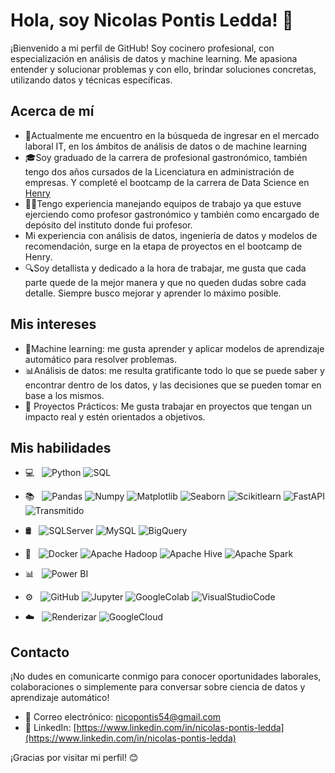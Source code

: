 
# Hola, soy Nicolas Pontis Ledda! 👋

¡Bienvenido a mi perfil de GitHub! Soy cocinero profesional, con especialización en análisis de datos y machine learning. 
Me apasiona entender y solucionar problemas y con ello, brindar soluciones concretas, utilizando datos y técnicas específicas. 

## Acerca de mí
- 💼Actualmente me encuentro en la búsqueda de ingresar en el mercado laboral IT, en los ámbitos de análisis de datos o de machine learning
- 🎓Soy graduado de la carrera de profesional gastronómico, también tengo dos años cursados de la Licenciatura en administración de empresas. Y completé el bootcamp de la carrera de Data Science en [Henry](https://www.soyhenry.com/)
- 👨‍💻Tengo experiencia manejando equipos de trabajo ya que estuve ejerciendo como profesor gastronómico y también como encargado de depósito del instituto donde fui profesor.
- Mi experiencia con análisis de datos, ingeniería de datos y modelos de recomendación, surge en la etapa de proyectos en el bootcamp de Henry.
- 🔍Soy detallista y dedicado a la hora de trabajar, me gusta que cada parte quede de la mejor manera y que no queden dudas sobre cada detalle. Siempre busco mejorar y aprender lo máximo posible.

## Mis intereses
- 🤖Machine learning: me gusta aprender y aplicar modelos de aprendizaje automático para resolver problemas.
- 📊Análisis de datos: me resulta gratificante todo lo que se puede saber y encontrar dentro de los datos, y las decisiones que se pueden tomar en base a los mismos.
- 🚀 Proyectos Prácticos: Me gusta trabajar en proyectos que tengan un impacto real y estén orientados a objetivos.

## Mis habilidades
- 💻 &nbsp;
   ![Python](https://img.shields.io/badge/-Python-333333?style=flat&logo=python)
   ![SQL](https://img.shields.io/badge/-SQL-333333?style=flat&logo=sql)
  
- 📚 &nbsp;
   ![Pandas](https://img.shields.io/badge/-Pandas-333333?style=flat&logo=pandas)
   ![Numpy](https://img.shields.io/badge/-Numpy-333333?style=flat&logo=numpy)
   ![Matplotlib](https://img.shields.io/badge/-Matplotlib-333333?style=flat&logo=matplotlib)
   ![Seaborn](https://img.shields.io/badge/-Seaborn-333333?style=flat&logo=seaborn)
   ![Scikitlearn](https://img.shields.io/badge/-Scikitlearn-333333?style=flat&logo=scikitlearn)
   ![FastAPI](https://img.shields.io/badge/-FastAPI-333333?style=flat&logo=fastapi)
   ![Transmitido](https://img.shields.io/badge/-Streamlit-333333?style=flat&logo=streamlit)
- 🛢 &nbsp;
   ![SQLServer](https://img.shields.io/badge/-SQL_Server-333333?style=flat&logo=microsoftsqlserver&logoColor=CC2927)
   ![MySQL](https://img.shields.io/badge/-MySQL-333333?style=flat&logo=MySQL)
   ![BigQuery](https://img.shields.io/badge/-BigQuery-333333?style=flat&logo=googlebigquery)
- 🔧 &nbsp;
   ![Docker](https://img.shields.io/badge/-Docker-333333?style=flat&logo=docker)
   ![Apache Hadoop](https://img.shields.io/badge/-Apache%20Hadoop-333333?style=flat&logo=apache-hadoop)
   ![Apache Hive](https://img.shields.io/badge/-Apache%20Hive-333333?style=flat&logo=apache-hive)
   ![Apache Spark](https://img.shields.io/badge/-Apache%20Spark-333333?style=flat&logo=apache-spark)
- 📊 &nbsp;
   ![Power BI](https://img.shields.io/badge/-Power%20BI-333333?style=flat&logo=powerbi)
- ⚙️ &nbsp;
   ![GitHub](https://img.shields.io/badge/-GitHub-333333?style=flat&logo=github)
   ![Jupyter](https://img.shields.io/badge/-Jupyter-333333?style=flat&logo=jupyter)
   ![GoogleColab](https://img.shields.io/badge/-Google_Colab-333333?style=flat&logo=googlecolab&logoColor=F9AB00)
   ![VisualStudioCode](https://img.shields.io/badge/-Visual%20Studio%20Code-333333?style=flat&logo=visual-studio-code&logoColor=007ACC)
- ☁️ &nbsp;
   ![Renderizar](https://img.shields.io/badge/-Render-333333?style=flat&logo=render)
   ![GoogleCloud](https://img.shields.io/badge/-Google%20Cloud-333333?style=flat&logo=googlecloud)

## Contacto
¡No dudes en comunicarte conmigo para conocer oportunidades laborales, colaboraciones o simplemente para conversar sobre ciencia de datos y aprendizaje automático!

- 📧 Correo electrónico: [nicopontis54@gmail.com](mailto:nicopontis54@gmail.com)
- 💼 LinkedIn: [https://www.linkedin.com/in/nicolas-pontis-ledda](https://www.linkedin.com/in/nicolas-pontis-ledda)

¡Gracias por visitar mi perfil! 😊



